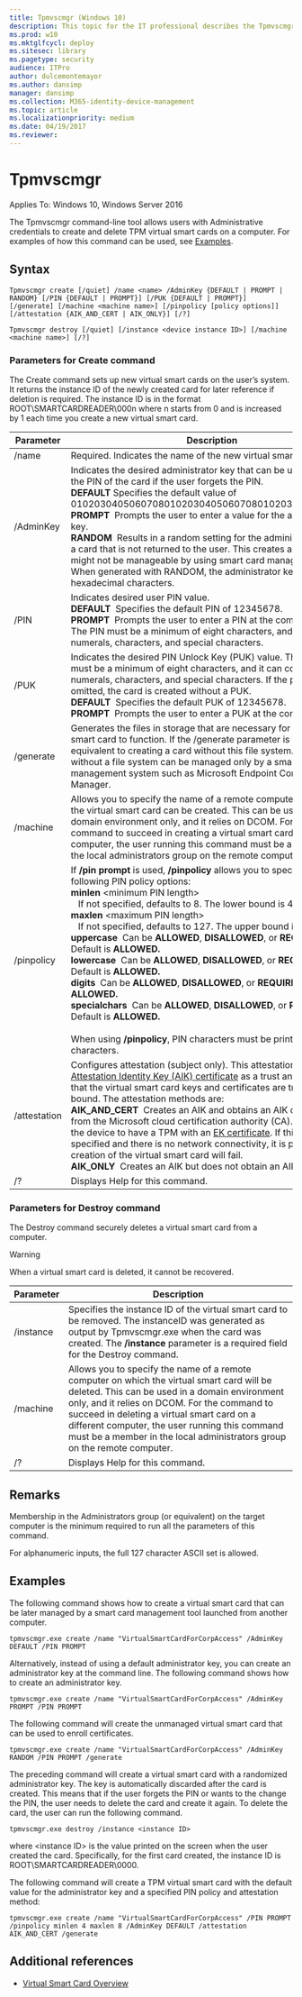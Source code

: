 ```yaml
---
title: Tpmvscmgr (Windows 10)
description: This topic for the IT professional describes the Tpmvscmgr command-line tool, through which an administrator can create and delete TPM virtual smart cards on a computer.
ms.prod: w10
ms.mktglfcycl: deploy
ms.sitesec: library
ms.pagetype: security
audience: ITPro
author: dulcemontemayor
ms.author: dansimp
manager: dansimp
ms.collection: M365-identity-device-management
ms.topic: article
ms.localizationpriority: medium
ms.date: 04/19/2017
ms.reviewer: 
---
```


# Tpmvscmgr

Applies To: Windows 10, Windows Server 2016

The Tpmvscmgr command-line tool allows users with Administrative credentials to create and delete TPM virtual smart cards on a computer. For examples of how this command can be used, see [Examples](#examples).

## Syntax

`Tpmvscmgr create [/quiet] /name <name> /AdminKey {DEFAULT | PROMPT | RANDOM} [/PIN {DEFAULT | PROMPT}] [/PUK {DEFAULT | PROMPT}] [/generate] [/machine <machine name>] [/pinpolicy [policy options]] [/attestation {AIK_AND_CERT | AIK_ONLY}] [/?]`

`Tpmvscmgr destroy [/quiet] [/instance <device instance ID>] [/machine <machine name>] [/?]`

### Parameters for Create command

The Create command sets up new virtual smart cards on the user’s system. It returns the instance ID of the newly created card for later reference if deletion is required. The instance ID is in the format ROOT\\SMARTCARDREADER\\000n where n starts from 0 and is increased by 1 each time you create a new virtual smart card.

| Parameter | Description |
|-----------|-------------|
| /name | Required. Indicates the name of the new virtual smart card. |
| /AdminKey | Indicates the desired administrator key that can be used to reset the PIN of the card if the user forgets the PIN.<br>**DEFAULT** Specifies the default value of 010203040506070801020304050607080102030405060708.<br>**PROMPT**&nbsp;&nbsp;Prompts the user to enter a value for the administrator key.<br>**RANDOM**&nbsp;&nbsp;Results in a random setting for the administrator key for a card that is not returned to the user. This creates a card that might not be manageable by using smart card management tools. When generated with RANDOM, the administrator key is set as 48 hexadecimal characters. |
| /PIN | Indicates desired user PIN value.<br>**DEFAULT**&nbsp;&nbsp;Specifies the default PIN of 12345678.<br>**PROMPT**&nbsp;&nbsp;Prompts the user to enter a PIN at the command line. The PIN must be a minimum of eight characters, and it can contain numerals, characters, and special characters. |
| /PUK | Indicates the desired PIN Unlock Key (PUK) value. The PUK value must be a minimum of eight characters, and it can contain numerals, characters, and special characters. If the parameter is omitted, the card is created without a PUK.<br>**DEFAULT**&nbsp;&nbsp;Specifies the default PUK of 12345678.<br>**PROMPT**&nbsp;&nbsp;Prompts the user to enter a PUK at the command line. |
| /generate | Generates the files in storage that are necessary for the virtual smart card to function. If the /generate parameter is omitted, it is equivalent to creating a card without this file system. A card without a file system can be managed only by a smart card management system such as Microsoft Endpoint Configuration Manager. |
| /machine | Allows you to specify the name of a remote computer on which the virtual smart card can be created. This can be used in a domain environment only, and it relies on DCOM. For the command to succeed in creating a virtual smart card on a different computer, the user running this command must be a member in the local administrators group on the remote computer. |
| /pinpolicy | If **/pin prompt** is used, **/pinpolicy** allows you to specify the following PIN policy options:<br>**minlen** &lt;minimum PIN length&gt;<br>&nbsp;&nbsp;&nbsp;If not specified, defaults to 8. The lower bound is 4.<br>**maxlen** &lt;maximum PIN length&gt;<br>&nbsp;&nbsp;&nbsp;If not specified, defaults to 127. The upper bound is 127.<br>**uppercase**&nbsp;&nbsp;Can be **ALLOWED**, **DISALLOWED**, or **REQUIRED.** Default is **ALLOWED.**<br>**lowercase**&nbsp;&nbsp;Can be **ALLOWED**, **DISALLOWED**, or **REQUIRED.** Default is **ALLOWED.**<br>**digits**&nbsp;&nbsp;Can be **ALLOWED**, **DISALLOWED**, or **REQUIRED.** Default is **ALLOWED.**<br>**specialchars**&nbsp;&nbsp;Can be **ALLOWED**, **DISALLOWED**, or **REQUIRED.** Default is **ALLOWED.**<br><br>When using **/pinpolicy**, PIN characters must be printable ASCII characters. |
| /attestation | Configures attestation (subject only). This attestation uses an [Attestation Identity Key (AIK) certificate](https://msdn.microsoft.com/library/mt766230.aspx#gt_89a2ba3c-80af-4d1f-88b3-06ec3489fd5a) as a trust anchor to vouch that the virtual smart card keys and certificates are truly hardware bound. The attestation methods are:<br>**AIK_AND_CERT**&nbsp;&nbsp;Creates an AIK and obtains an AIK certificate from the Microsoft cloud certification authority (CA). This requires the device to have a TPM with an [EK certificate](https://msdn.microsoft.com/library/cc249746.aspx#gt_6aaaff7f-d380-44fb-91d3-b985e458eb6d). If this option is specified and there is no network connectivity, it is possible that creation of the virtual smart card will fail.<br>**AIK_ONLY**&nbsp;&nbsp;Creates an AIK but does not obtain an AIK certificate. |
| /? | Displays Help for this command. |

### Parameters for Destroy command

The Destroy command securely deletes a virtual smart card from a computer.

> [!WARNING]
> When a virtual smart card is deleted, it cannot be recovered.

| **Parameter** | **Description**   |
|---------------|-------------------|
| /instance     | Specifies the instance ID of the virtual smart card to be removed. The instanceID was generated as output by Tpmvscmgr.exe when the card was created. The **/instance** parameter is a required field for the Destroy command.   |
| /machine      | Allows you to specify the name of a remote computer on which the virtual smart card will be deleted. This can be used in a domain environment only, and it relies on DCOM. For the command to succeed in deleting a virtual smart card on a different computer, the user running this command must be a member in the local administrators group on the remote computer. |
| /?            | Displays Help for this command.  |

## Remarks

Membership in the Administrators group (or equivalent) on the target computer is the minimum required to run all the parameters of this command.

For alphanumeric inputs, the full 127 character ASCII set is allowed.

## Examples

The following command shows how to create a virtual smart card that can be later managed by a smart card management tool launched from another computer.

    tpmvscmgr.exe create /name "VirtualSmartCardForCorpAccess" /AdminKey DEFAULT /PIN PROMPT

Alternatively, instead of using a default administrator key, you can create an administrator key at the command line. The following command shows how to create an administrator key.

    tpmvscmgr.exe create /name "VirtualSmartCardForCorpAccess" /AdminKey PROMPT /PIN PROMPT

The following command will create the unmanaged virtual smart card that can be used to enroll certificates.

    tpmvscmgr.exe create /name "VirtualSmartCardForCorpAccess" /AdminKey RANDOM /PIN PROMPT /generate

The preceding command will create a virtual smart card with a randomized administrator key. The key is automatically discarded after the card is created. This means that if the user forgets the PIN or wants to the change the PIN, the user needs to delete the card and create it again. To delete the card, the user can run the following command.

    tpmvscmgr.exe destroy /instance <instance ID>

where &lt;instance ID&gt; is the value printed on the screen when the user created the card. Specifically, for the first card created, the instance ID is ROOT\\SMARTCARDREADER\\0000.

The following command will create a TPM virtual smart card with the default value for the administrator key and a specified PIN policy and attestation method:

    tpmvscmgr.exe create /name "VirtualSmartCardForCorpAccess" /PIN PROMPT /pinpolicy minlen 4 maxlen 8 /AdminKey DEFAULT /attestation AIK_AND_CERT /generate

## Additional references

-   [Virtual Smart Card Overview](virtual-smart-card-overview.md)
